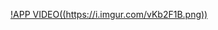 

[!APP VIDEO((https://i.imgur.com/vKb2F1B.png))](https://drive.google.com/file/d/1CoZPBzJP9kemBD1A2sCxdpn1M1j3nlUO/view?usp=sharing)
